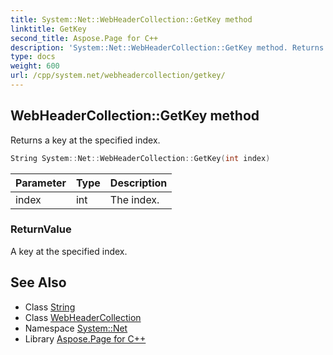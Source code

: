```yaml
---
title: System::Net::WebHeaderCollection::GetKey method
linktitle: GetKey
second_title: Aspose.Page for C++
description: 'System::Net::WebHeaderCollection::GetKey method. Returns a key at the specified index in C++.'
type: docs
weight: 600
url: /cpp/system.net/webheadercollection/getkey/
---
```

## WebHeaderCollection::GetKey method


Returns a key at the specified index.

```cpp
String System::Net::WebHeaderCollection::GetKey(int index)
```


| Parameter | Type | Description |
| --- | --- | --- |
| index | int | The index. |

### ReturnValue

A key at the specified index.

## See Also

* Class [String](../../../system/string/)
* Class [WebHeaderCollection](../)
* Namespace [System::Net](../../)
* Library [Aspose.Page for C++](../../../)
